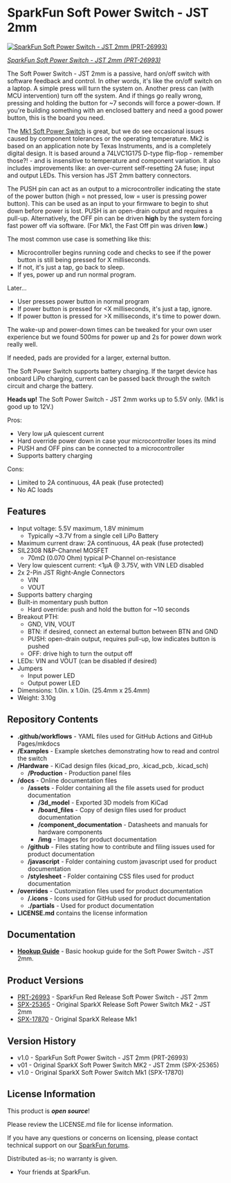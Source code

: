 SparkFun Soft Power Switch - JST 2mm
===================================================

[![SparkFun Soft Power Switch - JST 2mm (PRT-26993)](https://cdn.sparkfun.com/r/600-600/assets/parts/2/8/0/9/9/PRT-26993-Soft_Power_Switch-JST-2mm-Feature.jpg)](https://www.sparkfun.com/products/26993)

[*SparkFun Soft Power Switch - JST 2mm (PRT-26993)*](https://www.sparkfun.com/products/26993)


The Soft Power Switch - JST 2mm is a passive, hard on/off switch with software feedback and control. In other words, it's like the on/off switch on a laptop. A simple press will turn the system on. Another press can (with MCU intervention) turn off the system. And if things go really wrong, pressing and holding the button for ~7 seconds will force a power-down. If you're building something with an enclosed battery and need a good power button, this is the board you need.

The [Mk1 Soft Power Switch](https://www.sparkfun.com/products/17870) is great, but we do see occasional issues caused by component tolerances or the operating temperature. Mk2 is based on an application note by Texas Instruments, and is a completely digital design. It is based around a 74LVC1G175 D-type flip-flop - remember those?! - and is insensitive to temperature and component variation. It also includes improvements like: an over-current self-resetting 2A fuse; input and output LEDs. This version has JST 2mm battery connectors.

The PUSH pin can act as an output to a microcontroller indicating the state of the power button (high = not pressed, low = user is pressing power button). This can be used as an input to your firmware to begin to shut down before power is lost. PUSH is an open-drain output and requires a pull-up. Alternatively, the OFF pin can be driven **high** by the system forcing fast power off via software. (For Mk1, the Fast Off pin was driven **low**.)

The most common use case is something like this:

* Microcontroller begins running code and checks to see if the power button is still being pressed for X milliseconds.
* If not, it's just a tap, go back to sleep.
* If yes, power up and run normal program.

Later...

* User presses power button in normal program
* If power button is pressed for <X milliseconds, it's just a tap, ignore.
* If power button is pressed for >X milliseconds, it's time to power down.

The wake-up and power-down times can be tweaked for your own user experience but we found 500ms for power up and 2s for power down work really well.

If needed, pads are provided for a larger, external button.

The Soft Power Switch supports battery charging. If the target device has onboard LiPo charging, current can be passed back through the switch circuit and charge the battery.

<b>Heads up!</b> The Soft Power Switch - JST 2mm works up to 5.5V only. (Mk1 is good up to 12V.)

Pros:

* Very low µA quiescent current
* Hard override power down in case your microcontroller loses its mind
* PUSH and OFF pins can be connected to a microcontroller
* Supports battery charging

Cons:

* Limited to 2A continuous, 4A peak (fuse protected)
* No AC loads

Features
-------------------
* Input voltage: 5.5V maximum, 1.8V minimum
    * Typically ~3.7V from a single cell LiPo Battery
* Maximum current draw: 2A continuous, 4A peak (fuse protected)
* SIL2308 N&P-Channel MOSFET
    * 70mΩ (0.070 Ohm) typical P-Channel on-resistance
* Very low quiescent current: <1µA @ 3.75V, with VIN LED disabled
* 2x 2-Pin JST Right-Angle Connectors
    * VIN
    * VOUT
* Supports battery charging
* Built-in momentary push button
  * Hard override: push and hold the button for ~10 seconds
* Breakout PTH:
  * GND, VIN, VOUT
  * BTN: if desired, connect an external button between BTN and GND
  * PUSH: open-drain output, requires pull-up, low indicates button is pushed
  * OFF: drive high to turn the output off
* LEDs: VIN and VOUT (can be disabled if desired)
* Jumpers
  * Input power LED
  * Output power LED
* Dimensions: 1.0in. x 1.0in. (25.4mm x 25.4mm)
* Weight: 3.10g

Repository Contents
-------------------

* **.github/workflows** - YAML files used for GitHub Actions and GitHub Pages/mkdocs
* **/Examples** - Example sketches demonstrating how to read and control the switch
* **/Hardware** - KiCad design files (kicad_pro, .kicad_pcb, .kicad_sch)
  * **/Production** - Production panel files
* **/docs** - Online documentation files
  * **/assets** - Folder containing all the file assets used for product documentation
    *  **/3d_model** - Exported 3D models from KiCad
    * **/board_files** - Copy of design files used for product documentation
    * **/component_documentation** - Datasheets and manuals for hardware components
    * **/img** - Images for product documentation
  * **/github** - Files stating how to contribute and filing issues used for product documentation
  * **/javascript** - Folder containing custom javascript used for product documentation
  * **/stylesheet** - Folder containing CSS files used for product documentation
* **/overrides** - Customization files used for product documentation
  * **/.icons** - Icons used for GitHub used for product documentation
  * **./partials** - Used for product documentation
* **LICENSE.md** contains the license information

Documentation
--------------
* **[Hookup Guide](https://docs.sparkfun.com/SparkFun_Soft_Power_Switch_Mk2)** - Basic hookup guide for the Soft Power Switch - JST 2mm.

Product Versions
----------------
* [PRT-26993](https://www.sparkfun.com/products/26993) - SparkFun Red Release Soft Power Switch - JST 2mm
* [SPX-25365](https://www.sparkfun.com/products/25365) - Original SparkX Release Soft Power Switch Mk2 - JST 2mm
* [SPX-17870](https://www.sparkfun.com/products/17870) - Original SparkX Release Mk1

Version History
---------------
* v1.0 - SparkFun Soft Power Switch - JST 2mm (PRT-26993)
* v01 - Original SparkX Soft Power Switch MK2 - JST 2mm (SPX-25365)
* v1.0 - Original SparkX Soft Power Switch Mk1 (SPX-17870)

License Information
-------------------

This product is _**open source**_!

Please review the LICENSE.md file for license information.

If you have any questions or concerns on licensing, please contact technical support on our [SparkFun forums](https://forum.sparkfun.com/viewforum.php?f=123).

Distributed as-is; no warranty is given.

- Your friends at SparkFun.
